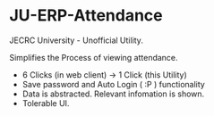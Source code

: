# JU-ERP-Attendance
JECRC University - Unofficial Utility.

Simplifies the Process of viewing attendance. 

- 6 Clicks (in web client) -> 1 Click (this Utility)
- Save password and Auto Login ( :P ) functionality
- Data is abstracted. Relevant infomation is shown.
- Tolerable UI.
